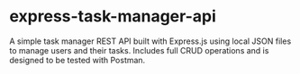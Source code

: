 # express-task-manager-api
A simple task manager REST API built with Express.js using local JSON files to manage users and their tasks. Includes full CRUD operations and is designed to be tested with Postman.
